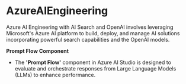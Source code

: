 # AzureAIEngineering
Azure AI Engineering with AI Search and OpenAI involves leveraging Microsoft's Azure AI platform to build, deploy, and manage AI solutions incorporating powerful search capabilities and the OpenAI models.

**Prompt Flow Component**
- The **'Prompt Flow'** component in Azure AI Studio is designed to evaluate and orchestrate responses from Large Language Models (LLMs) to enhance performance.
